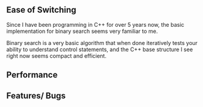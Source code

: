 ## Ease of Switching
Since I have been programming in C++ for over 5 years now, the basic implementation for binary search seems very familiar to me.

Binary search is a very basic algorithm that when done iteratively tests your ability to understand control statements, and the C++ base structure I see right now seems compact and efficient.

## Performance

## Features/ Bugs

